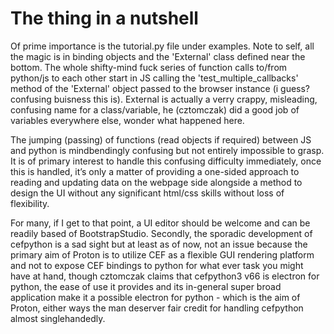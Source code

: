 # The thing in a nutshell

Of prime importance is the tutorial.py file under examples. Note to self, all
the magic is in binding objects and the 'External' class defined near the
bottom. The whole shifty-mind fuck series of function calls to/from
python/js to each other start in JS calling the 'test_multiple_callbacks'
method of the 'External' object passed to the browser instance (i guess?
confusing buisness this is). External is actually a verry crappy, misleading,
confusing name for a class/variable, he (cztomczak) did a good job of variables
everywhere else, wonder what happened here.

The jumping (passing) of functions (read objects if required) between JS and
python is mindbendingly confusing but not entirely impossible to grasp. It is
of primary interest to handle this confusing difficulty immediately, once this
is handled, it’s only a matter of providing a one-sided approach to reading
and updating data on the webpage side alongside a method to design the UI
without any significant html/css skills without loss of flexibility.

For many, if I get to that point, a UI editor should be welcome and can be
readily based of BootstrapStudio. Secondly, the sporadic development of
cefpython is a sad sight but at least as of now, not an issue because the
primary aim of Proton is to utilize CEF as a flexible GUI rendering platform
and not to expose CEF bindings to python for what ever task you might have at
hand, though cztomczak claims that cefpython3 v66 is electron for python, the
ease of use it provides and its in-general super broad application make it a
possible electron for python - which is the aim of Proton, either ways the
man deserver fair credit for handling cefpython almost singlehandedly.
